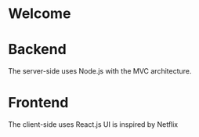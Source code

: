 # Welcome

# Backend

The server-side uses Node.js with the MVC architecture.

# Frontend

The client-side uses React.js
UI is inspired by Netflix
